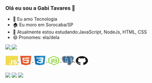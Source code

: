 ### Olá eu sou a Gabi Tavares 🥰

- 💚 Eu amo Tecnologia
- 🏠 Eu moro em Sorocaba/SP 
- 🌱 Atualmente estou estudando:JavaScript, NodeJs, HTML, CSS
- 😄 Pronomes: ela/dela

 <div>
  <a href="https://github.com/GabiTavaresV">
  <img height="180em" src="https://github-readme-stats.vercel.app/api?username=GabiTavaresV&show_icons=true&theme=tokyonight&include_all_commits=true&count_private=true"/>
  <img height="180em" src="https://github-readme-stats.vercel.app/api/top-langs/?username=GabiTavaresV&layout=compact&langs_count=7&theme=tokyonight"/>
</div>

  <div style="display: inline_block"><br>
  <img align="center" alt="Gabi-Js" height="30" width="40" src="https://raw.githubusercontent.com/devicons/devicon/master/icons/javascript/javascript-plain.svg">
  <img align="center" alt="Gabi-HTML" height="30" width="40" src="https://raw.githubusercontent.com/devicons/devicon/master/icons/html5/html5-original.svg">
  <img align="center" alt="Gabi-CSS" height="30" width="40" src="https://raw.githubusercontent.com/devicons/devicon/master/icons/css3/css3-original.svg">
  <img align="center" alt="Gabi-Nodejs" height="30" width="40" src="https://raw.githubusercontent.com/devicons/devicon/master/icons/nodejs/nodejs-original.svg">
  <img align="center" alt="Gabi-Nodejs" height="30" width="40" src="https://raw.githubusercontent.com/devicons/devicon/master/icons/postgresql/postgresql-original.svg">
  <img align="center" alt="Gabi-Nodejs" height="30" width="40" src="https://raw.githubusercontent.com/devicons/devicon/master/icons/github/github-original.svg">
 
</div>

### <div> 
  
  <a href="https://instagram.com/gabyttavares" target="_blank"><img src="https://img.shields.io/badge/-Instagram-%23E4405F?style=for-the-badge&logo=instagram&logoColor=white" target="_blank"></a>
  <a href = "mailto:gabriela.ttavares@gmail.com"><img src="https://img.shields.io/badge/-Gmail-%23333?style=for-the-badge&logo=gmail&logoColor=white" target="_blank"></a>
  <a href="https://www.linkedin.com/in/gabrielatavaresv" target="_blank"><img src="https://img.shields.io/badge/-LinkedIn-%230077B5?style=for-the-badge&logo=linkedin&logoColor=white" target="_blank"></a> 
 
 
</div>
